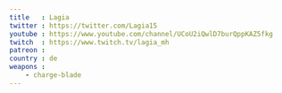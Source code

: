 ```yaml
---
title   : Lagia
twitter : https://twitter.com/Lagia15
youtube : https://www.youtube.com/channel/UCoU2iQwlD7burQppKAZ5fkg
twitch  : https://www.twitch.tv/lagia_mh
patreon : 
country : de
weapons :
    - charge-blade
---
```


